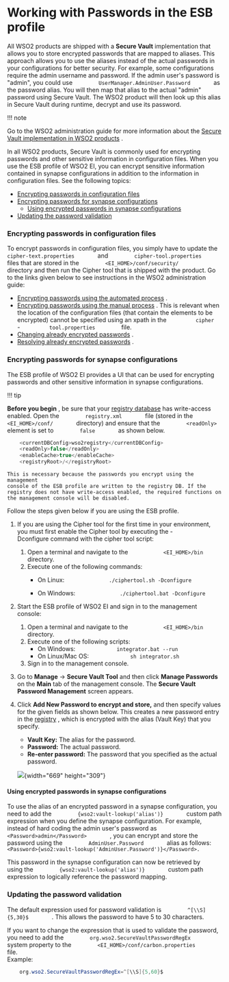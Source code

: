 # Working with Passwords in the ESB profile

All WSO2 products are shipped with a **Secure Vault** implementation
that allows you to store encrypted passwords that are mapped to aliases.
This approach allows you to use the aliases instead of the actual
passwords in your configurations for better security. For example, some
configurations require the admin username and password. If the admin
user's password is "admin", you could use
`         UserManager.AdminUser.Password        ` as the password alias.
You will then map that alias to the actual "admin" password using Secure
Vault. The WSO2 product will then look up this alias in Secure Vault
during runtime, decrypt and use its password.

!!! note

Go to the WSO2 administration guide for more information about the
[Secure Vault implementation in WSO2
products](https://docs.wso2.com/display/ADMIN44x/Carbon+Secure+Vault+Implementation)
.


In all WSO2 products, Secure Vault is commonly used for encrypting
passwords and other sensitive information in configuration files. When
you use the ESB profile of WSO2 EI, you can encrypt sensitive
information contained in synapse configurations in addition to the
information in configuration files. See the following topics:

-   [Encrypting passwords in configuration
    files](#WorkingwithPasswordsintheESBprofile-Encryptingpasswordsinconfigurationfiles)
-   [Encrypting passwords for synapse
    configurations](#WorkingwithPasswordsintheESBprofile-Encryptingpasswordsforsynapseconfigurations)
    -   [Using encrypted passwords in synapse
        configurations](#WorkingwithPasswordsintheESBprofile-Usingencryptedpasswordsinsynapseconfigurations)
-   [Updating the password
    validation](#WorkingwithPasswordsintheESBprofile-Updatingthepasswordvalidation)

### Encrypting passwords in configuration files

To encrypt passwords in configuration files, you simply have to update
the `         cipher-text.properties        ` and
`         cipher-tool.properties        ` files that are stored in the
`         <EI_HOME>/conf/security/        ` directory and then run the
Cipher tool that is shipped with the product. Go to the links given
below to see instructions in the WSO2 administration guide:

-   [Encrypting passwords using the automated
    process](https://docs.wso2.com/display/ADMIN44x/Encrypting+Passwords+with+Cipher+Tool#EncryptingPasswordswithCipherTool-automated)
    .
-   [Encrypting passwords using the manual
    process](https://docs.wso2.com/display/ADMIN44x/Encrypting+Passwords+with+Cipher+Tool#EncryptingPasswordswithCipherTool-manual_process)
    . This is relevant when the location of the configuration files
    (that contain the elements to be encrypted) cannot be specified
    using an xpath in the `          cipher         ` -
    `          tool.properties         ` file.
-   [Changing already encrypted
    passwords](https://docs.wso2.com/display/ADMIN44x/Encrypting+Passwords+with+Cipher+Tool#EncryptingPasswordswithCipherTool-changing_encrypted_passwords)
    .
-   [Resolving already encrypted
    passwords](https://docs.wso2.com/display/ADMIN44x/Resolving+Encrypted+Passwords)
    .

### Encrypting passwords for synapse configurations

The ESB profile of WSO2 EI provides a UI that can be used for encrypting
passwords and other sensitive information in synapse configurations.

!!! tip

**Before you begin** , be sure that your [registry
database](https://docs.wso2.com/display/ADMIN44x/Working+with+the+Registry)
has write-access enabled. Open the `         registry.xml        ` file
(stored in the `         <EI_HOME>/conf/        ` directory) and ensure
that the `         <readOnly>        ` element is set to
`         false        ` as shown below.

``` java
    <currentDBConfig>wso2registry</currentDBConfig>
    <readOnly>false</readOnly>
    <enableCache>true</enableCache>
    <registryRoot>/</registryRoot>
```
    
    This is necessary because the passwords you encrypt using the management
    console of the ESB profile are written to the registry DB. If the
    registry does not have write-access enabled, the required functions on
    the management console will be disabled.
    

Follow the steps given below if you are using the ESB profile.

1.  If you are using the Cipher tool for the first time in your
    environment, you must first enable the Cipher tool by executing
    the -Dconfigure command with the cipher tool script:

    1.  Open a terminal and navigate to the
        `            <EI_HOME>/bin           ` directory.
    2.  Execute one of the following commands:
        -   On Linux:
            `               ./ciphertool.sh -Dconfigure              `

        -   On Windows:
            `               ./ciphertool.bat -Dconfigure              `

2.  Start the ESB profile of WSO2 EI and sign in to the management
    console:
    1.  Open a terminal and navigate to the
        `            <EI_HOME>/bin           ` directory.
    2.  Execute one of the following scripts:
        -   On Windows:
            `              integrator.bat --run             `
        -   On Linux/Mac OS:
            `              sh integrator.sh             `
    3.  Sign in to the management console.
3.  Go to **Manage** -\> **Secure Vault Tool** and then click **Manage
    Passwords** on the **Main** tab of the management console. The
    **Secure Vault Password Management** screen appears.
4.  Click **Add New Password to encrypt and store,** and then specify
    values for the given fields as shown below. This creates a new
    password entry in the
    [registry](https://docs.wso2.com/display/ADMIN44x/Working+with+the+Registry)
    , which is encrypted with the alias (Vault Key) that you specify.
    -   **Vault Key:** The alias for the password.
    -   **Password:** The actual password.
    -   **Re-enter password:** The password that you specified as the
        actual password.

    ![](attachments/119130247/119130248.png){width="669" height="309"}

#### Using encrypted passwords in synapse configurations

To use the alias of an encrypted password in a synapse configuration,
you need to add the `         {wso2:vault-lookup('alias')}        `
custom path expression when you define the synapse configuration. For
example, instead of hard coding the admin user's password as
`         <Password>admin</Password>        ` , you can encrypt and
store the password using the `         AdminUser.Password        ` alias
as follows:
`         <Password>{wso2:vault-lookup('AdminUser.Password')}</Password>.        `

This password in the synapse configuration can now be retrieved by
using the `         {wso2:vault-lookup('alias')}        ` custom path
expression to logically reference the password mapping.

### Updating the password validation

The default expression used for password validation is
`         ^[\\S]{5,30}$        ` . This allows the password to have 5 to
30 characters.

If you want to change the expression that is used to validate the
password, you need to add the
`         org.wso2.SecureVaultPasswordRegEx        ` system property
to the `         <EI_HOME>/conf/carbon.properties        ` file.  
Example:

``` java
    org.wso2.SecureVaultPasswordRegEx=^[\\S]{5,60}$
```
